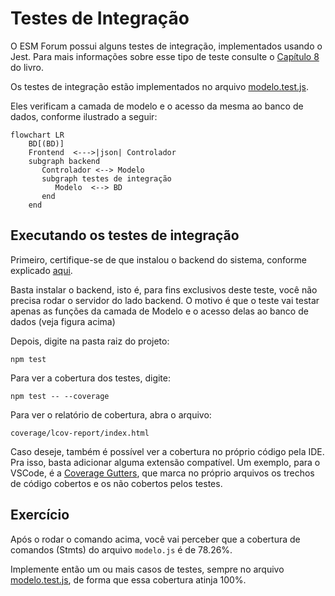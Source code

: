 # Testes de Integração

O ESM Forum possui alguns testes de integração, implementados 
usando o Jest. Para mais informações sobre esse tipo de teste 
consulte o 
[Capítulo 8](https://engsoftmoderna.info/cap8.html#testes-de-integra%C3%A7%C3%A3o)
do livro.

Os testes de integração estão implementados no arquivo
[modelo.test.js](../testes/modelo.test.js).

Eles verificam a camada de modelo e o acesso da mesma ao banco de 
dados, conforme ilustrado a seguir:

```mermaid
flowchart LR
    BD[(BD)]
    Frontend  <--->|json| Controlador
    subgraph backend
       Controlador <--> Modelo
       subgraph testes de integração
          Modelo  <--> BD 
       end
    end
```

## Executando os testes de integração

Primeiro, certifique-se de que instalou o backend do sistema, conforme explicado [aqui](./instalacao.md). 

Basta instalar o backend, isto é, para fins exclusivos deste teste, você não precisa 
rodar o servidor do lado backend. O motivo é que o teste vai testar apenas as funções
da camada de Modelo e o acesso delas ao banco de dados (veja figura acima)

Depois, digite na pasta raiz do projeto:

``npm test``

Para ver a cobertura dos testes, digite:

``npm test -- --coverage`` 

Para ver o relatório de cobertura, abra o arquivo:

`coverage/lcov-report/index.html`

Caso deseje, também é possível ver a cobertura no próprio código pela IDE. Pra isso, basta adicionar alguma extensão compatível. Um exemplo, para o VSCode, é a [Coverage Gutters](https://marketplace.visualstudio.com/items?itemName=ryanluker.vscode-coverage-gutters), que marca no próprio arquivos os trechos de código cobertos e os não cobertos pelos testes.

## Exercício

Após o rodar o comando acima, você vai perceber que a cobertura 
de comandos (Stmts) do arquivo `modelo.js` é de 78.26%.

Implemente então um ou mais casos de testes, sempre no 
arquivo [modelo.test.js](../testes/modelo.test.js), de forma que 
essa cobertura atinja 100%.
